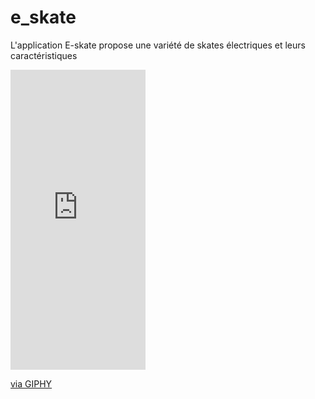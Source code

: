 # e_skate

L'application E-skate propose une variété de skates électriques et leurs caractéristiques

<iframe src="https://giphy.com/embed/eemQ57wA5Ed4nIk7y1" width="216" height="480" frameBorder="0" class="giphy-embed" allowFullScreen></iframe><p><a href="https://giphy.com/gifs/eemQ57wA5Ed4nIk7y1">via GIPHY</a></p>
